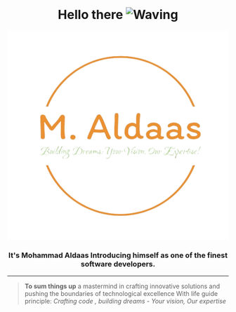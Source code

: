 <div style="margin-top: 3rem; text-align: center">
  <h1>
    Hello there
    <img src="https://media.giphy.com/media/v1.Y2lkPTc5MGI3NjExOGQ3amtkOHdjZmpjb2U0OWo1cWFxbTE5ZTFjM3MwbnhvdWMxNDR0ZCZlcD12MV9pbnRlcm5hbF9naWZfYnlfaWQmY3Q9cw/hvRJCLFzcasrR4ia7z/giphy.gif" alt="Waving" width="30" />
  </h1>

  <img src="public/images/logo-white-removebg.png" alt="LOGO" width="513"/>

  <h3>
    It's Mohammad Aldaas Introducing himself as one of the finest software developers.
  </h3>
</div> 

---

> **To sum things up** a mastermind in crafting innovative solutions and pushing the boundaries of technological excellence With life guide principle: *Crafting code , building dreams - Your vision, Our expertise*

